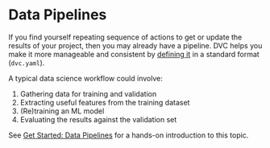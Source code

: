 # Data Pipelines

If you find yourself repeating sequence of actions to get or update the results
of your project, then you may already have a pipeline. DVC helps you make it
more manageable and consistent by [defining it] in a standard format
(`dvc.yaml`).

A typical data science workflow could involve:

1. Gathering data for training and validation
2. Extracting useful features from the training dataset
3. (Re)training an ML model
4. Evaluating the results against the validation set

See [Get Started: Data Pipelines](/doc/start/data-management/pipelines) for a
hands-on introduction to this topic.

[defining it]: /doc/user-guide/data-pipelines/defining-pipelines
